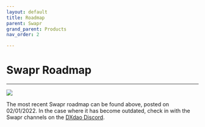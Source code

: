 ```yaml
---
layout: default
title: Roadmap
parent: Swapr
grand_parent: Products
nav_order: 2

---
```


# Swapr Roadmap

___

![](https://lh3.googleusercontent.com/QfGdEdFl9oaZhAwiM-LYe13VH9PKMBTvqUpguS5TGQCbA0qfC4coRwe52mZs-XeI0uufXuQCO_azf4aMbgG0F9gSjgkvDRFLTyO1Neu-5XSqfVUKD4wCSYXbjnSSRnzlQ_oAMhD8)

The most recent Swapr roadmap can be found above, posted on 02/01/2022. In the case where it has become outdated, check in with the Swapr channels on the <a href="https://discord.gg/4QXEJQkvHH" target="_blank">DXdao Discord</a>.